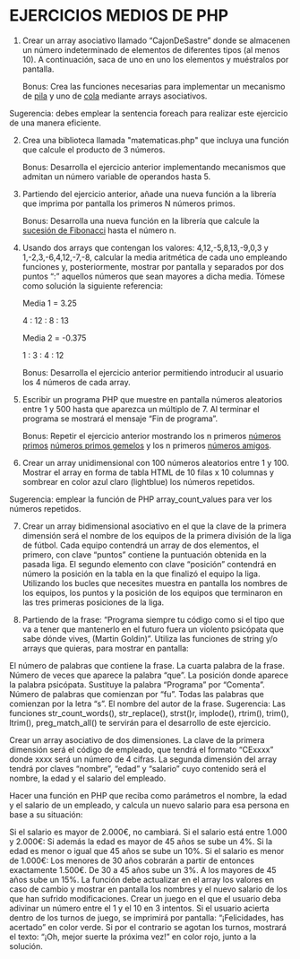 # EJERCICIOS MEDIOS DE PHP

1. Crear un array asociativo llamado “CajonDeSastre” donde se almacenen un número indeterminado de elementos de diferentes tipos (al menos 10). A continuación, saca de uno en uno los elementos y muéstralos por pantalla.

   Bonus: Crea las funciones necesarias para implementar un mecanismo de [pila](https://es.wikipedia.org/wiki/Pila_(inform%C3%A1tica)) y uno de [cola](https://es.wikipedia.org/wiki/Cola_(inform%C3%A1tica)) mediante arrays asociativos.

Sugerencia: debes emplear la sentencia foreach para realizar este ejercicio de una manera eficiente.

2. Crea una biblioteca llamada "matematicas.php" que incluya una función que calcule el producto de 3 números.

   Bonus: Desarrolla el ejercicio anterior implementando mecanismos que admitan un número variable de operandos hasta 5.

4. Partiendo del ejercicio anterior, añade una nueva función a la librería que imprima por pantalla los primeros N números primos.

   Bonus: Desarrolla una nueva función en la librería que calcule la [sucesión de Fibonacci](https://es.wikipedia.org/wiki/Sucesi%C3%B3n_de_Fibonacci) hasta el número n.

6. Usando dos arrays que contengan los valores: 4,12,-5,8,13,-9,0,3 y 1,-2,3,-6,4,12,-7,-8, calcular la media aritmética de cada uno empleando funciones y, posteriormente, mostrar por pantalla y separados por dos puntos “:” aquellos números que sean mayores a dicha media. Tómese como solución la siguiente referencia:

   Media 1 = 3.25

   4 : 12 : 8 : 13

   Media 2 = -0.375

   1 : 3 : 4 : 12

   Bonus: Desarrolla el ejercicio anterior permitiendo introducir al usuario los 4 números de cada array.

8. Escribir un programa PHP que muestre en pantalla números aleatorios entre 1 y 500 hasta que aparezca un múltiplo de 7. Al terminar el programa se mostrará el mensaje “Fin de programa”.

   Bonus: Repetir el ejercicio anterior mostrando los n primeros [números primos](https://es.wikipedia.org/wiki/N%C3%BAmero_primo) [números primos gemelos](https://es.wikipedia.org/wiki/N%C3%BAmero_primo_gemelo) y los n primeros [números amigos](https://es.wikipedia.org/wiki/N%C3%BAmeros_amigos).

10. Crear un array unidimensional con 100 números aleatorios entre 1 y 100. Mostrar el array en forma de tabla HTML de 10 filas x 10 columnas y sombrear en color azul claro (lightblue) los números repetidos.

Sugerencia: emplear la función de PHP array_count_values para ver los números repetidos.

7. Crear un array bidimensional asociativo en el que la clave de la primera dimensión será el nombre de los equipos de la primera división de la liga de fútbol. Cada equipo contendrá un array de dos elementos, el primero, con clave “puntos” contiene la puntuación obtenida en la pasada liga. El segundo elemento con clave “posición” contendrá en número la posición en la tabla en la que finalizó el equipo la liga. Utilizando los bucles que necesites muestra en pantalla los nombres de los equipos, los puntos y la posición de los equipos que terminaron en las tres primeras posiciones de la liga.

8. Partiendo de la frase: “Programa siempre tu código como si el tipo que va a tener que mantenerlo en el futuro fuera un violento psicópata que sabe dónde vives, (Martin Goldin)”. Utiliza las funciones de string y/o arrays que quieras, para mostrar en pantalla:

El número de palabras que contiene la frase.
 La cuarta palabra de la frase.
 Número de veces que aparece la palabra “que”.
 La posición donde aparece la palabra psicópata.
Sustituye la palabra “Programa” por “Comenta”.
Número de palabras que comienzan por “fu”.
Todas las palabras que comienzan por la letra “s”.
El nombre del autor de la frase.
Sugerencia: Las funciones str_count_words(), str_replace(), strst()r, implode(), rtrim(), trim(), ltrim(), preg_match_all() te servirán para el desarrollo de este ejercicio.

Crear un array asociativo de dos dimensiones. La clave de la primera dimensión será el
código de empleado, que tendrá el formato “CExxxx” donde xxxx será un número de 4
cifras. La segunda dimensión del array tendrá por claves “nombre”, “edad” y “salario”
cuyo contenido será el nombre, la edad y el salario del empleado.

Hacer una función en PHP que reciba como parámetros el nombre, la edad y el salario
de un empleado, y calcula un nuevo salario para esa persona en base a su situación:

Si el salario es mayor de 2.000€, no cambiará.
Si el salario está entre 1.000 y 2.000€:
Si además la edad es mayor de 45 años se sube un 4%.
Si la edad es menor o igual que 45 años se sube un 10%.
Si el salario es menor de 1.000€:
Los menores de 30 años cobrarán a partir de entonces exactamente 1.500€.
De 30 a 45 años sube un 3%.
A los mayores de 45 años sube un 15%.
La función debe actualizar en el array los valores en caso de cambio y mostrar en pantalla los nombres y el nuevo salario de los que han sufrido modificaciones.
Crear un juego en el que el usuario deba adivinar un número entre el 1 y el 10 en 3 intentos. Si el usuario acierta dentro de los turnos de juego, se imprimirá por pantalla: “¡Felicidades, has acertado” en color verde. Si por el contrario se agotan los turnos, mostrará el texto: “¡Oh, mejor suerte la próxima vez!” en color rojo, junto a la solución.

